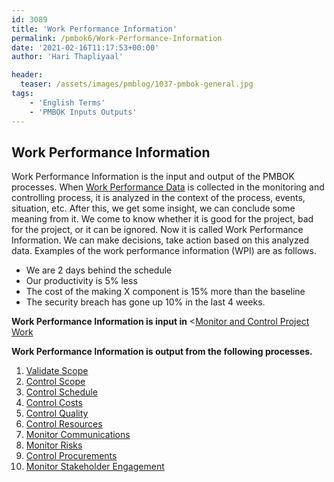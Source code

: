 ```yaml
---
id: 3089   
title: 'Work Performance Information'
permalink: /pmbok6/Work-Performance-Information
date: '2021-02-16T11:17:53+00:00'
author: 'Hari Thapliyaal'

header:
  teaser: /assets/images/pmblog/1037-pmbok-general.jpg
tags:
    - 'English Terms'
    - 'PMBOK Inputs Outputs'
---
```


## Work Performance Information

Work Performance Information is the input and output of the PMBOK processes. When [Work Performance Data](work-performance-data/) is collected in the monitoring and controlling process, it is analyzed in the context of the process, events, situation, etc. After this, we get some insight, we can conclude some meaning from it. We come to know whether it is good for the project, bad for the project, or it can be ignored. Now it is called Work Performance Information. We can make decisions, take action based on this analyzed data. Examples of the work performance information (WPI) are as follows.

- We are 2 days behind the schedule
- Our productivity is 5% less
- The cost of the making X component is 15% more than the baseline
- The security breach has gone up 10% in the last 4 weeks.

**Work Performance Information is input in** <[Monitor and Control Project Work](/pmbok6/monitor-and-control-project-work)

**Work Performance Information is output from the following processes.**

1. [Validate Scope](/pmbok6/validate-scope)
2. [Control Scope](/pmbok6/control-scope)
3. [Control Schedule](/pmbok6/control-schedule)
4. [Control Costs](/pmbok6/control-costs)
5. [Control Quality](/pmbok6/control-quality)
6. [Control Resources](/pmbok6/control-resources)
7. [Monitor Communications](/pmbok6/monitor-communications)
8. [Monitor Risks](/pmbok6/monitor-risks)
9. [Control Procurements](/pmbok6/control-procurements)
10. [Monitor Stakeholder Engagement](/pmbok6/monitor-stakeholder-engagement)